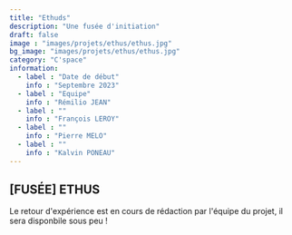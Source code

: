 ```yaml
---
title: "Ethuds"
description: "Une fusée d'initiation"
draft: false
image : "images/projets/ethus/ethus.jpg"
bg_image: "images/projets/ethus/ethus.jpg"
category: "C'space"
information:
  - label : "Date de début"
    info : "Septembre 2023"
  - label : "Equipe"
    info : "Rémilio JEAN"
  - label : ""
    info : "François LEROY"
  - label : ""
    info : "Pierre MELO"
  - label : ""
    info : "Kalvin PONEAU"
---
```


## [FUSÉE] ETHUS

Le retour d'expérience est en cours de rédaction par l'équipe du projet, il sera disponbile sous peu !

 